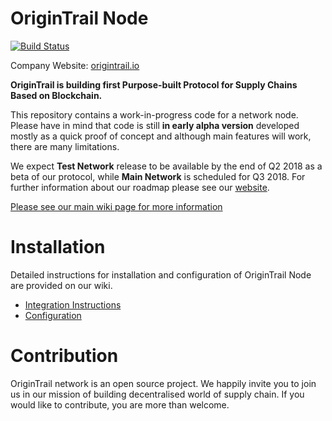 OriginTrail Node
================

[![Build Status](https://travis-ci.org/OriginTrail/ot-node.svg?branch=master)](https://travis-ci.org/OriginTrail/ot-node)

Company Website: [origintrail.io](https://origintrail.io)

__OriginTrail is building first Purpose-built Protocol for Supply Chains Based on Blockchain.__
 
This repository contains a work-in-progress code for a network node. Please have in mind that code is still __in early alpha version__ developed mostly as a quick proof of concept and although main features will work, there are many limitations. 

We expect __Test Network__ release to be available by the end of Q2 2018 as a beta of our protocol, while __Main Network__ is scheduled for Q3 2018. For further information about our roadmap please see our [website](https://origintrail.io/roadmap).

[Please see our main wiki page for more information](http://github.com/OriginTrail/ot-yimishiji-pilot/wiki/)

Installation
=============

Detailed instructions for installation and configuration of OriginTrail Node are provided on our wiki.

 * [Integration Instructions](http://github.com/OriginTrail/ot-yimishiji-pilot/wiki/Integration-Instructions)
 * [Configuration](http://github.com/OriginTrail/ot-yimishiji-pilot/wiki/Configuration)
 
Contribution
============

OriginTrail network is an open source project. We happily invite you to join us in our mission of building decentralised world of supply chain. If you would like to contribute, you are more than welcome. 